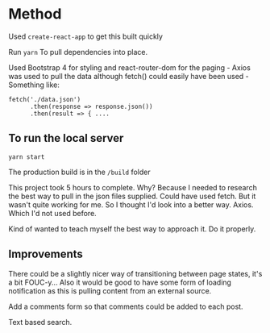 # Method

Used ```create-react-app``` to get this built quickly

Run ```yarn``` To pull dependencies into place.

Used Bootstrap 4 for styling and react-router-dom for the paging - Axios was used to pull the data although fetch() could easily have been used - Something like:

```
fetch('./data.json')
      .then(response => response.json())
      .then(result => { ....
```

## To run the local server

```yarn start```

The production build is in the ```/build``` folder

This project took 5 hours to complete. Why? Because I needed to research the best way to pull in the json files supplied. Could have used fetch. But it wasn't quite working for me. So I thought I'd look into a better way. Axios. Which I'd not used before. 

Kind of wanted to teach myself the best way to approach it. Do it properly.

## Improvements

There could be a slightly nicer way of transitioning between page states, it's a bit FOUC-y... Also it would be good to have some form of loading notification as this is pulling content from an external source.

Add a comments form so that comments could be added to each post.

Text based search.

